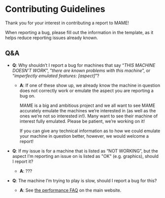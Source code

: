 # Contributing Guidelines
Thank you for your interest in contributing a report to MAME!

When reporting a bug, please fill out the information in the template, as it helps reduce reporting issues already known.

## Q&A
- **Q**: Why shouldn’t I report a bug for machines that say “_THIS MACHINE DOESN’T WORK_”, ”_there are known problems with this machine_”, or “_imperfectly emulated features: [aspect]_”?
  - **A**: If one of these show up, we already know the machine in question does not correctly work or emulate the aspect you are reporting a bug on.

    MAME is a big and ambitious project and we all want to see MAME accurately emulate the machines we’re interested in (as well as the ones we’re not so interested in!). Many want to see their machine of interest fully emulated. Please be patient, we’re working on it!
  
    If you can give any technical information as to how we could emulate your machine in question better, however, we would welcome a report!
   
- **Q**: If my issue is for a machine that is listed as “NOT WORKING”, but the aspect I’m reporting an issue on is listed as "OK" (e.g. graphics), should I report it?
  - **A**: ???

- **Q**: The machine I’m trying to play is slow, should I report a bug for this?
  - **A**: See [the performance FAQ](https://wiki.mamedev.org/index.php/FAQ:Performance) on the main website.

